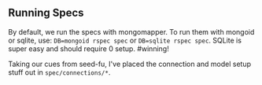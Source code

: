 ## Running Specs

By default, we run the specs with mongomapper. To run them with mongoid or sqlite, use: `DB=mongoid rspec spec` or `DB=sqlite rspec spec`. SQLite is super easy and should require 0 setup. #winning!

Taking our cues from seed-fu, I've placed the connection and model setup stuff out in `spec/connections/*`.
